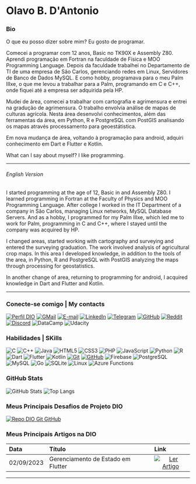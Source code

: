 ﻿# Olavo B. D'Antonio

### Bio

O que eu posso dizer sobre mim? Eu gosto de programar.

Comecei a programar com 12 anos, Basic no TK90X e Assembly Z80. Aprendi programação em Fortran na faculdade de Física e MOO Programming Language. Depois da faculdade trabalhei no Departamento de TI de uma empresa de São Carlos, gerenciando redes em Linux, Servidores de Banco de Dados MySQL. E como hobby, programava para o meu Palm IIIxe, o que me levou a trabalhar para a Palm, programando em C e C++, onde fiquei até a empresa ser adquirida pela HP.

Mudei de área, comecei a trabalhar com cartografia e agrimensura e entrei na gradução de agrimensura. O trabalho envolvia análise de mapas de culturas agrícola. Nesta área desenvolvi conhecimentos, além das ferramentas da área, em Python, R e PostgreSQL com PostGIS analisando os mapas através processamento para geoestátistica.

Em nova mudança de área, voltando à programação para android, adquiri conhecimento em Dart e Flutter e Kotlin.

What can I say about myself? I like programming.

___
###### English Version

I started programming at the age of 12, Basic in and Assembly Z80. I learned programming in Fortran at the Faculty of Physics and MOO Programming Language. After college I worked in the IT Department of a company in São Carlos, managing Linux networks, MySQL Database Servers. And as a hobby, I programmed for my Palm IIIxe, which led me to work for Palm, programming in C and C++, where I stayed until the company was acquired by HP.

I changed areas, started working with cartography and surveying and entered the surveying graduation. The work involved analysis of agricultural crop maps. In this area I developed knowledge, in addition to the tools of the area, in Python, R and PostgreSQL with PostGIS analyzing the maps through processing for geostatistics.

In another change of area, returning to programming for android, I acquired knowledge in Dart and Flutter and Kotlin.
___

### Conecte-se comigo | My contacts

[![Perfil DIO](https://img.shields.io/badge/-Meu%20Perfil%20na%20DIO-30A3DC?style=for-the-badge)](https://web.dio.me/users/odantonio/)
[![GMail](https://img.shields.io/badge/Gmail-000?style=for-the-badge&logo=gmail&logoColor=D14836)](mailto:olavobda@gmail.com)
[![E-mail](https://img.shields.io/badge/-Email-000?style=for-the-badge&logo=microsoft-outlook&logoColor=E94D5F)](mailto:odantonio@aol.com)
[![LinkedIn](https://img.shields.io/badge/-LinkedIn-000?style=for-the-badge&logo=linkedin&logoColor=30A3DC)](https://www.linkedin.com/in/olavo-d-antonio-43b34872/)
[![Telegram](https://img.shields.io/badge/Telegram-000?style=for-the-badge&logo=telegram&logoColor=2CA5E0)](https://t.me/odantonio)
[![GitHub](https://img.shields.io/badge/github-000?style=for-the-badge&logo=github&logoColor=white)](https://github.com/odantonio)
[![Reddit](https://img.shields.io/badge/Reddit-000?style=for-the-badge&logo=reddit&logoColor=FF4500)](https://www.reddit.com/u/Obdantonio)
[![Discord](https://img.shields.io/badge/Discord-000?style=for-the-badge&logo=discord&logoColor=5865F2)](https://www.discord.com/in/mantys)
![DataCamp](https://img.shields.io/badge/Datacamp-000?style=for-the-badge&logo=datacamp&logoColor=65FF8F)
![Udacity](https://img.shields.io/badge/Udacity-000?style=for-the-badge&logo=udacity&logoColor=#5FCFEE)

### Habilidades | SKills

![C](https://img.shields.io/badge/C-000?style=for-the-badge&logo=c)
![C++](https://img.shields.io/badge/C%2B%2B-000?style=for-the-badge&logo=c%2B%2B&logoColor=00599C)
![Java](https://img.shields.io/badge/Java-000?style=for-the-badge&logo=java)
![HTML5](https://img.shields.io/badge/HTML-000?style=for-the-badge&logo=html5&logoColor=30A3DC)
![CSS3](https://img.shields.io/badge/CSS3-000?style=for-the-badge&logo=css3&logoColor=E94D5F)
![PHP](https://img.shields.io/badge/PHP-000?style=for-the-badge&logo=php&logoColor=777884)
![JavaScript](https://img.shields.io/badge/JavaScript-000?style=for-the-badge&logo=javascript&logoColor=30A3DC)
![Python](https://img.shields.io/badge/Python-000?style=for-the-badge&logo=python)
![R](https://img.shields.io/badge/R-000?style=for-the-badge&logo=R&logoColor=30A3DC)
![Dart](https://img.shields.io/badge/Dart-000?style=for-the-badge&logo=dart&logoColor=0175C2)
![Flutter](https://img.shields.io/badge/Flutter-000?style=for-the-badge&logo=flutter&logoColor=02569B)
![Kotlin](https://img.shields.io/badge/Kotlin-000?&style=for-the-badge&logo=kotlin&logoColor=B73BFE)
[![Git](https://img.shields.io/badge/Git-000?style=for-the-badge&logo=git&logoColor=E94D5F)](https://git-scm.com/doc) 
[![GitHub](https://img.shields.io/badge/GitHub-000?style=for-the-badge&logo=github&logoColor=30A3DC)](https://docs.github.com/)
![Firebase](https://img.shields.io/badge/firebase-000?style=for-the-badge&logo=firebase&logoColor=ffca28)
![PostgreSQL](https://img.shields.io/badge/PostgreSQL-000?style=for-the-badge&logo=postgresql&logoColor=316192)
![MySQL](https://img.shields.io/badge/MySQL-000?style=for-the-badge&logo=mysql&logoColor=005C84)
![Go](<https://img.shields.io/badge/Go-000?style=for-the-badge&logo=go&logoColor=005C84>)
![SQLite](https://img.shields.io/badge/SQLite-000?style=for-the-badge&logo=sqlite&logoColor=white)
![Linux](https://img.shields.io/badge/Linux-000?style=for-the-badge&logo=linux&logoColor=FCC624)
![Azure Functions](https://img.shields.io/badge/Azure_Functions-000?style=for-the-badge&logo=azure-functions&logoColor=0062AD)

### GitHub Stats

![GitHub Stats](https://github-readme-stats.vercel.app/api?username=odantonio&theme=transparent&bg_color=000&border_color=30A3DC&show_icons=true&icon_color=30A3DC&hide_title=true&hide=stars&text_color=FFF)
![Top Langs](https://github-readme-stats-git-masterrstaa-rickstaa.vercel.app/api/top-langs/?username=odantonio&layout=compact&bg_color=000&border_color=30A3DC&title_color=E94D5F&text_color=FFF)

### Meus Principais Desafios de Projeto DIO

[![Repo DIO Git GitHub](https://github-readme-stats.vercel.app/api/pin/?username=odantonio&repo=dio-lab-open-source&bg_color=000&border_color=30A3DC&show_icons=true&icon_color=30A3DC&title_color=E94D5F&text_color=FFF)](https://github.com/elidianaandrade/dio-lab-open-source)

### Meus Principais Artigos na DIO

<table>
  <thead>
    <tr align="left">
      <th>Data</th>
      <th>Título</th>
      <th>Link</th>
    </tr>
  </thead>
  <tbody align="left">
    <tr>
      <td>02/09/2023</td>
      <td>Gerenciamento de Estado em Flutter</td>
      <td align="center">
        <a href="https://web.dio.me/articles/gerenciamento-de-estado-em-flutter?back=%2Farticles&open-modal=true&page=1&order=oldest">
           <img align="center" alt="Ler Artigo" src="https://img.shields.io/badge/Ler%20Artigo-30A3DC?style=for-the-badge">
        </a>
      </td>
    </tr>
  </tbody>
  <tfoot></tfoot>
</table>

---
